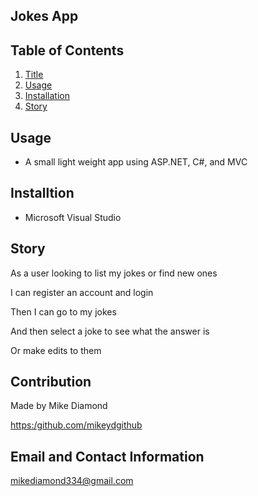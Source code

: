 ## Jokes App 

  ## Table of Contents
  1. [Title](#Title)
  2. [Usage](#Usage)
  3. [Installation](#Installtion)
  4. [Story](#Story)


  ## Usage

  * A small light weight app using ASP.NET, C#, and MVC

  ## Installtion
  
  * Microsoft Visual Studio
  
  ## Story

  As a user looking to list my jokes or find new ones
  
  I can register an account and login
  
  Then I can go to my jokes
  
  And then select a joke to see what the answer is
  
  Or make edits to them

  ## Contribution

  Made by Mike Diamond
  
  [https:/github.com/mikeydgithub](https:/github.com/mikeydgithub)
  
  ## Email and Contact Information
     
  mikediamond334@gmail.com
